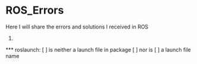 # ROS_Errors
Here I will share the errors and solutions I received in ROS

1.
*** roslaunch: [ ] is neither a launch file in package [ ] nor is [ ] a launch file name
